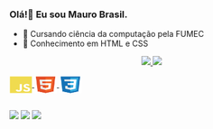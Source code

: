 ### Olá!👋 Eu sou Mauro Brasil.
   
- 🔭 Cursando ciência da computação pela FUMEC
- 📖 Conhecimento em HTML e CSS

<div align="center">
  <a href="https://github.com/Mauro-Br">
  <img height="180em" src="https://github-readme-stats.vercel.app/api?username=Mauro-Br&show_icons=true&theme=dark&include_all_commits=true&count_private=true"/>
  <img height="180em" src="https://github-readme-stats.vercel.app/api/top-langs/?username=Mauro-Br&layout=compact&langs_count=7&theme=dark"/>
</div>

<div style="display: inline_block"><br>
  <img align="center" alt="Mauro-Js" height="30" width="40" src="https://raw.githubusercontent.com/devicons/devicon/master/icons/javascript/javascript-plain.svg">
  <img align="center" alt="Mauro-HTML" height="30" width="40" src="https://raw.githubusercontent.com/devicons/devicon/master/icons/html5/html5-original.svg">
  <img align="center" alt="Mauro-CSS" height="30" width="40" src="https://raw.githubusercontent.com/devicons/devicon/master/icons/css3/css3-original.svg">
</div>

##

<div> 
      <a href="https://www.instagram.com/mauro.brasil/" target="_blank"><img src="https://img.shields.io/badge/-Instagram-%23E4405F?style=for-the-badge&logo=instagram&logoColor=white" target="_blank"></a>
      <a href = "mailto:maurorobertobrasil@gmail.com"><img src="https://img.shields.io/badge/-Gmail-%23333?style=for-the-badge&logo=gmail&logoColor=white" target="_blank"></a>
      <a href="https://www.linkedin.com/in/mauro-brasil-1b4181228/" target="_blank"><img src="https://img.shields.io/badge/-LinkedIn-%230077B5?style=for-the-badge&logo=linkedin&logoColor=white" target="_blank"></a> 
</div>  
